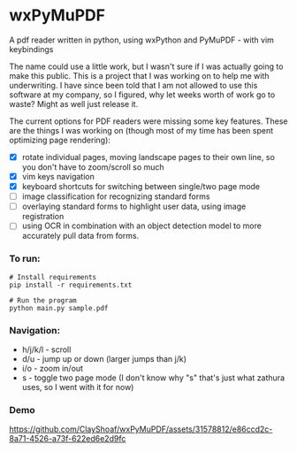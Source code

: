 # wxPyMuPDF
A pdf reader written in python, using wxPython and PyMuPDF - with vim keybindings

The name could use a little work, but I wasn't sure if I was actually going to make this public. This is a project that I was working on to help me with underwriting. I have since been told that I am not allowed to use this software at my company, so I figured, why let weeks worth of work go to waste? Might as well just release it.

The current options for PDF readers were missing some key features. These are the things I was working on (though most of my time has been spent optimizing page rendering):

- [x] rotate individual pages, moving landscape pages to their own line, so you don't have to zoom/scroll so much
- [x] vim keys navigation
- [x] keyboard shortcuts for switching between single/two page mode
- [ ] image classification for recognizing standard forms
- [ ] overlaying standard forms to highlight user data, using image registration
- [ ] using OCR in combination with an object detection model to more accurately pull data from forms.

### To run:
```
# Install requirements
pip install -r requirements.txt

# Run the program
python main.py sample.pdf
```

### Navigation:
- h/j/k/l - scroll
- d/u - jump up or down (larger jumps than j/k)
- i/o - zoom in/out
- s - toggle two page mode (I don't know why "s" that's just what zathura uses, so I went with it for now)

### Demo
https://github.com/ClayShoaf/wxPyMuPDF/assets/31578812/e86ccd2c-8a71-4526-a73f-622ed6e2d9fc
